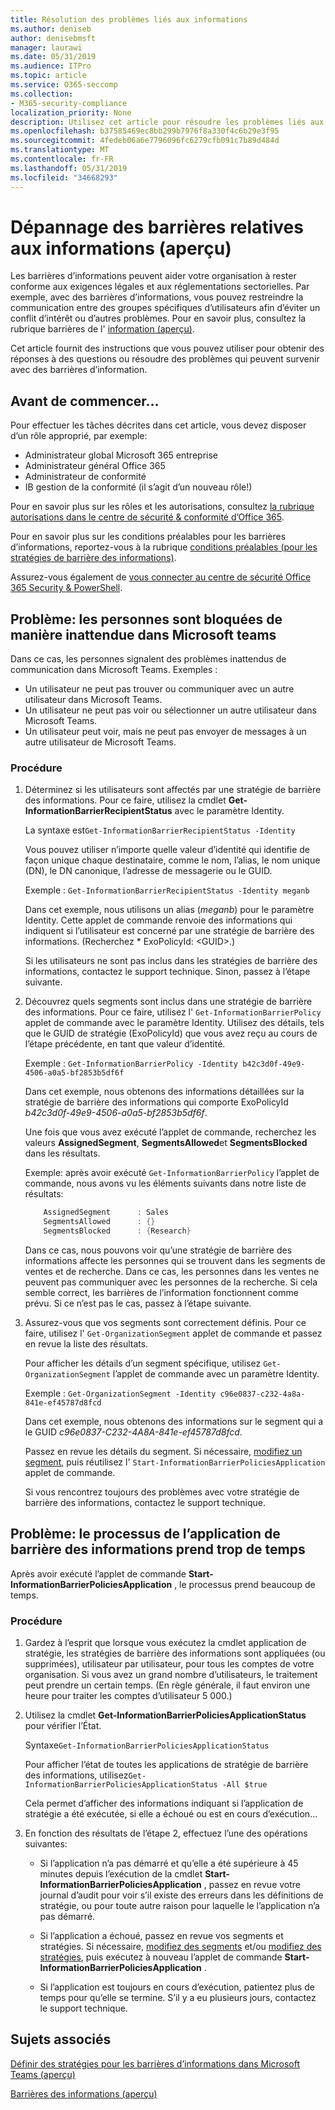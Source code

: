 ```yaml
---
title: Résolution des problèmes liés aux informations
ms.author: deniseb
author: denisebmsft
manager: laurawi
ms.date: 05/31/2019
ms.audience: ITPro
ms.topic: article
ms.service: O365-seccomp
ms.collection:
- M365-security-compliance
localization_priority: None
description: Utilisez cet article pour résoudre les problèmes liés aux barrières relatives aux informations.
ms.openlocfilehash: b37585469ec8bb299b7976f8a330f4c6b29e3f95
ms.sourcegitcommit: 4fedeb06a6e7796096fc6279cfb091c7b89d484d
ms.translationtype: MT
ms.contentlocale: fr-FR
ms.lasthandoff: 05/31/2019
ms.locfileid: "34668293"
---
```

# <a name="troubleshooting-information-barriers-preview"></a>Dépannage des barrières relatives aux informations (aperçu)

Les barrières d’informations peuvent aider votre organisation à rester conforme aux exigences légales et aux réglementations sectorielles. Par exemple, avec des barrières d’informations, vous pouvez restreindre la communication entre des groupes spécifiques d’utilisateurs afin d’éviter un conflit d’intérêt ou d’autres problèmes. Pour en savoir plus, consultez la rubrique barrières de l' [information (aperçu)](information-barriers.md).

Cet article fournit des instructions que vous pouvez utiliser pour obtenir des réponses à des questions ou résoudre des problèmes qui peuvent survenir avec des barrières d’information.  

## <a name="before-you-begin"></a>Avant de commencer...

Pour effectuer les tâches décrites dans cet article, vous devez disposer d’un rôle approprié, par exemple:
- Administrateur global Microsoft 365 entreprise
- Administrateur général Office 365
- Administrateur de conformité
- IB gestion de la conformité (il s’agit d’un nouveau rôle!)

Pour en savoir plus sur les rôles et les autorisations, consultez [la rubrique autorisations dans le centre de sécurité & conformité d’Office 365](permissions-in-the-security-and-compliance-center.md).

Pour en savoir plus sur les conditions préalables pour les barrières d’informations, reportez-vous à la rubrique [conditions préalables (pour les stratégies de barrière des informations)](information-barriers-policies.md#prerequisites).

Assurez-vous également de [vous connecter au centre de sécurité Office 365 Security & PowerShell](https://docs.microsoft.com/powershell/exchange/office-365-scc/connect-to-scc-powershell/connect-to-scc-powershell?view=exchange-ps).

## <a name="issue-people-are-unexpectedly-blocked-from-communicating-in-microsoft-teams"></a>Problème: les personnes sont bloquées de manière inattendue dans Microsoft teams 

Dans ce cas, les personnes signalent des problèmes inattendus de communication dans Microsoft Teams. Exemples :
- Un utilisateur ne peut pas trouver ou communiquer avec un autre utilisateur dans Microsoft Teams.
- Un utilisateur ne peut pas voir ou sélectionner un autre utilisateur dans Microsoft Teams.
- Un utilisateur peut voir, mais ne peut pas envoyer de messages à un autre utilisateur de Microsoft Teams.

### <a name="what-to-do"></a>Procédure

1. Déterminez si les utilisateurs sont affectés par une stratégie de barrière des informations. Pour ce faire, utilisez la cmdlet **Get-InformationBarrierRecipientStatus** avec le paramètre Identity. 

    La syntaxe est`Get-InformationBarrierRecipientStatus -Identity`

    Vous pouvez utiliser n’importe quelle valeur d’identité qui identifie de façon unique chaque destinataire, comme le nom, l’alias, le nom unique (DN), le DN canonique, l’adresse de messagerie ou le GUID.

    Exemple : `Get-InformationBarrierRecipientStatus -Identity meganb`

    Dans cet exemple, nous utilisons un alias (*meganb*) pour le paramètre Identity. Cette applet de commande renvoie des informations qui indiquent si l’utilisateur est concerné par une stratégie de barrière des informations. (Recherchez * ExoPolicyId: \<GUID>.)

    Si les utilisateurs ne sont pas inclus dans les stratégies de barrière des informations, contactez le support technique. Sinon, passez à l’étape suivante.

2. Découvrez quels segments sont inclus dans une stratégie de barrière des informations. Pour ce faire, utilisez l' `Get-InformationBarrierPolicy` applet de commande avec le paramètre Identity. Utilisez des détails, tels que le GUID de stratégie (ExoPolicyId) que vous avez reçu au cours de l’étape précédente, en tant que valeur d’identité.

    Exemple : `Get-InformationBarrierPolicy -Identity b42c3d0f-49e9-4506-a0a5-bf2853b5df6f`

    Dans cet exemple, nous obtenons des informations détaillées sur la stratégie de barrière des informations qui comporte ExoPolicyId *b42c3d0f-49e9-4506-a0a5-bf2853b5df6f*.
    
    Une fois que vous avez exécuté l’applet de commande, recherchez les valeurs **AssignedSegment**, **SegmentsAllowed**et **SegmentsBlocked** dans les résultats.

    Exemple: après avoir exécuté `Get-InformationBarrierPolicy` l’applet de commande, nous avons vu les éléments suivants dans notre liste de résultats:

    ```powershell
        AssignedSegment      : Sales
        SegmentsAllowed      : {}
        SegmentsBlocked      : {Research}
    ```
    Dans ce cas, nous pouvons voir qu’une stratégie de barrière des informations affecte les personnes qui se trouvent dans les segments de ventes et de recherche. Dans ce cas, les personnes dans les ventes ne peuvent pas communiquer avec les personnes de la recherche. Si cela semble correct, les barrières de l’information fonctionnent comme prévu. Si ce n’est pas le cas, passez à l’étape suivante.

4. Assurez-vous que vos segments sont correctement définis. Pour ce faire, utilisez l' `Get-OrganizationSegment` applet de commande et passez en revue la liste des résultats. 

    Pour afficher les détails d’un segment spécifique, utilisez `Get-OrganizationSegment` l’applet de commande avec un paramètre Identity. 

    Exemple : `Get-OrganizationSegment -Identity c96e0837-c232-4a8a-841e-ef45787d8fcd`

    Dans cet exemple, nous obtenons des informations sur le segment qui a le GUID *c96e0837-C232-4A8A-841e-ef45787d8fcd*.

    Passez en revue les détails du segment. Si nécessaire, [modifiez un segment](information-barriers-policies.md#edit-a-segment), puis réutilisez l' `Start-InformationBarrierPoliciesApplication` applet de commande.

    Si vous rencontrez toujours des problèmes avec votre stratégie de barrière des informations, contactez le support technique.
    
## <a name="issue-the-information-barrier-application-process-is-taking-too-long"></a>Problème: le processus de l’application de barrière des informations prend trop de temps

Après avoir exécuté l’applet de commande **Start-InformationBarrierPoliciesApplication** , le processus prend beaucoup de temps.

### <a name="what-to-do"></a>Procédure

1. Gardez à l’esprit que lorsque vous exécutez la cmdlet application de stratégie, les stratégies de barrière des informations sont appliquées (ou supprimées), utilisateur par utilisateur, pour tous les comptes de votre organisation. Si vous avez un grand nombre d’utilisateurs, le traitement peut prendre un certain temps. (En règle générale, il faut environ une heure pour traiter les comptes d’utilisateur 5 000.) 

2. Utilisez la cmdlet **Get-InformationBarrierPoliciesApplicationStatus** pour vérifier l’État.

    Syntaxe`Get-InformationBarrierPoliciesApplicationStatus`

    Pour afficher l’état de toutes les applications de stratégie de barrière des informations, utilisez`Get-InformationBarrierPoliciesApplicationStatus -All $true`

    Cela permet d’afficher des informations indiquant si l’application de stratégie a été exécutée, si elle a échoué ou est en cours d’exécution...

3. En fonction des résultats de l’étape 2, effectuez l’une des opérations suivantes:

    - Si l’application n’a pas démarré et qu’elle a été supérieure à 45 minutes depuis l’exécution de la cmdlet **Start-InformationBarrierPoliciesApplication** , passez en revue votre journal d’audit pour voir s’il existe des erreurs dans les définitions de stratégie, ou pour toute autre raison pour laquelle le l’application n’a pas démarré.

    - Si l’application a échoué, passez en revue vos segments et stratégies. Si nécessaire, [modifiez des segments](information-barriers-policies.md#edit-a-segment) et/ou [modifiez des stratégies](information-barriers-policies.md#edit-a-policy), puis exécutez à nouveau l’applet de commande **Start-InformationBarrierPoliciesApplication** .

    - Si l’application est toujours en cours d’exécution, patientez plus de temps pour qu’elle se termine. S’il y a eu plusieurs jours, contactez le support technique.

## <a name="related-topics"></a>Sujets associés

[Définir des stratégies pour les barrières d’informations dans Microsoft Teams (aperçu)](information-barriers-policies.md)

[Barrières des informations (aperçu)](information-barriers.md)



